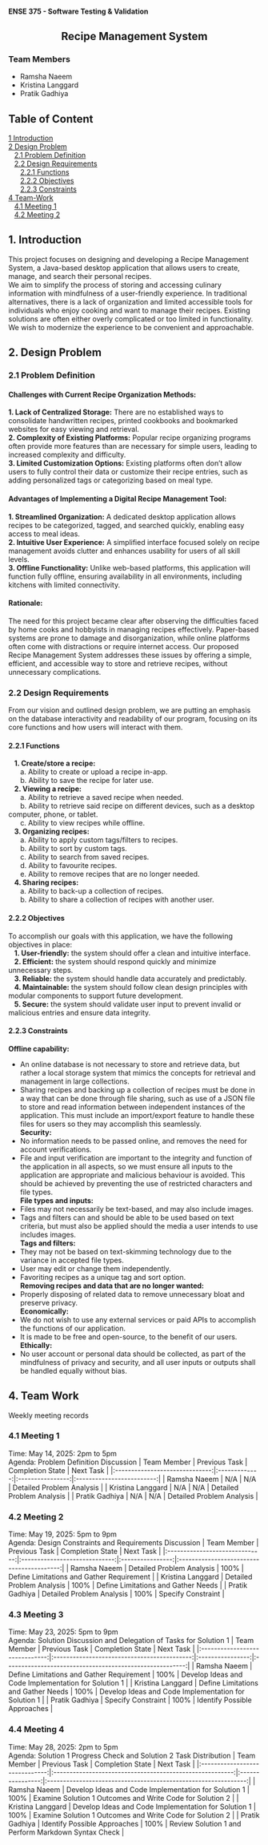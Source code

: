 #### ENSE 375 - Software Testing & Validation

<h2 align="center">Recipe Management System</h2>

### Team Members
- Ramsha Naeem  
- Kristina Langgard  
- Pratik Gadhiya  

## Table of Content
[1 Introduction](#1-Introduction)<br>
[2 Design Problem](#2-Design-Problem)<br>
&nbsp;&nbsp;&nbsp;[2.1 Problem Definition](###2.1-Problem-Definition)<br>
&nbsp;&nbsp;&nbsp;[2.2 Design Requirements](###2.2-Design-Requirements)<br>
&nbsp;&nbsp;&nbsp;&nbsp;&nbsp;&nbsp;[2.2.1 Functions](####2.2.1-Functions)<br>
&nbsp;&nbsp;&nbsp;&nbsp;&nbsp;&nbsp;[2.2.2 Objectives](####2.2.2-Objectives)<br>
&nbsp;&nbsp;&nbsp;&nbsp;&nbsp;&nbsp;[2.2.3 Constraints](####2.2.3-Constraints)<br>
[4 Team-Work](#4-Team-Work)<br>
&nbsp;&nbsp;&nbsp;[4.1 Meeting 1](###4.1-Meeting-1)<br>
&nbsp;&nbsp;&nbsp;[4.2 Meeting 2](###4.2-Meeting-2)<br>

## 1. Introduction
This project focuses on designing and developing a Recipe Management System, a Java-based desktop application that allows users to create, manage, and search their personal recipes.  
We aim to simplify the process of storing and accessing culinary information with mindfulness of a user-friendly experience. In traditional alternatives, there is a lack of organization and limited accessible tools for individuals who enjoy cooking and want to manage their recipes. Existing solutions are often either overly complicated or too limited in functionality. We wish to modernize the experience to be convenient and approachable.

## 2. Design Problem
### 2.1	Problem Definition
#### Challenges with Current Recipe Organization Methods:
**1.	Lack of Centralized Storage:**
There are no established ways to consolidate handwritten recipes, printed cookbooks and bookmarked websites for easy viewing and retrieval.<br>
**2.	Complexity of Existing Platforms:**
Popular recipe organizing programs often provide more features than are necessary for simple users, leading to increased complexity and difficulty.<br>
**3.	Limited Customization Options:**
Existing platforms often don’t allow users to fully control their data or customize their recipe entries, such as adding personalized tags or categorizing based on meal type.
#### Advantages of Implementing a Digital Recipe Management Tool:
**1.	Streamlined Organization:**
A dedicated desktop application allows recipes to be categorized, tagged, and searched quickly, enabling easy access to meal ideas.<br>
**2.	Intuitive User Experience:**
A simplified interface focused solely on recipe management avoids clutter and enhances usability for users of all skill levels.<br>
**3.	Offline Functionality:**
Unlike web-based platforms, this application will function fully offline, ensuring availability in all environments, including kitchens with limited connectivity.<br>
#### Rationale:
The need for this project became clear after observing the difficulties faced by home cooks and hobbyists in managing recipes effectively. Paper-based systems are prone to damage and disorganization, while online platforms often come with distractions or require internet access. Our proposed Recipe Management System addresses these issues by offering a simple, efficient, and accessible way to store and retrieve recipes, without unnecessary complications.

### 2.2	Design Requirements
From our vision and outlined design problem, we are putting an emphasis on the database interactivity and readability of our program, focusing on its core functions and how users will interact with them. 

#### 2.2.1	Functions
&nbsp;&nbsp;&nbsp;**1.  Create/store a recipe:** <br>
&nbsp;&nbsp;&nbsp;&nbsp;&nbsp;&nbsp;a.  Ability to create or upload a recipe in-app.<br>
&nbsp;&nbsp;&nbsp;&nbsp;&nbsp;&nbsp;b.  Ability to save the recipe for later use.<br>
&nbsp;&nbsp;&nbsp;**2.  Viewing a recipe:** <br>
&nbsp;&nbsp;&nbsp;&nbsp;&nbsp;&nbsp;a.  Ability to retrieve a saved recipe when needed.<br>
&nbsp;&nbsp;&nbsp;&nbsp;&nbsp;&nbsp;b.  Ability to retrieve said recipe on different devices, such as a desktop computer, phone, or tablet. <br>
&nbsp;&nbsp;&nbsp;&nbsp;&nbsp;&nbsp;c.  Ability to view recipes while offline.<br> 
&nbsp;&nbsp;&nbsp;**3.  Organizing recipes:** <br>
&nbsp;&nbsp;&nbsp;&nbsp;&nbsp;&nbsp;a.  Ability to apply custom tags/filters to recipes. <br>
&nbsp;&nbsp;&nbsp;&nbsp;&nbsp;&nbsp;b.  Ability to sort by custom tags. <br>
&nbsp;&nbsp;&nbsp;&nbsp;&nbsp;&nbsp;c.  Ability to search from saved recipes. <br>
&nbsp;&nbsp;&nbsp;&nbsp;&nbsp;&nbsp;d.  Ability to favourite recipes. <br>
&nbsp;&nbsp;&nbsp;&nbsp;&nbsp;&nbsp;e.  Ability to remove recipes that are no longer needed. <br>
&nbsp;&nbsp;&nbsp;**4.  Sharing recipes:** <br>
&nbsp;&nbsp;&nbsp;&nbsp;&nbsp;&nbsp;a.  Ability to back-up a collection of recipes. <br>
&nbsp;&nbsp;&nbsp;&nbsp;&nbsp;&nbsp;b.  Ability to share a collection of recipes with another user. <br>

#### 2.2.2	Objectives <br>
To accomplish our goals with this application, we have the following objectives in place: <br>
&nbsp;&nbsp;&nbsp;**1.  User-friendly:** the system should offer a clean and intuitive interface.<br>
&nbsp;&nbsp;&nbsp;**2.  Efficient:** the system should respond quickly and minimize unnecessary steps. <br>
&nbsp;&nbsp;&nbsp;**3.  Reliable:** the system should handle data accurately and predictably.<br>
&nbsp;&nbsp;&nbsp;**4.  Maintainable:** the system should follow clean design principles with modular components to support future development.<br>
&nbsp;&nbsp;&nbsp;**5.  Secure:** the system should validate user input to prevent invalid or malicious entries and ensure data integrity. <br>

#### 2.2.3	Constraints <br>

**Offline capability:** <br>
- An online database is not necessary to store and retrieve data, but rather a local storage system that mimics the concepts for retrieval and management in large collections. <br>
- Sharing recipes and backing up a collection of recipes must be done in a way that can be done through file sharing, such as use of a JSON file to store and read information between independent instances of the application. This must include an import/export feature to handle these files for users so they may accomplish this seamlessly. <br>
**Security:** <br>
- No information needs to be passed online, and removes the need for account verifications.  <br>
- File and input verification are important to the integrity and function of the application in all aspects, so we must ensure all inputs to the application are appropriate and malicious behaviour is avoided. This should be achieved by preventing the use of restricted characters and file types.  <br>
**File types and inputs:** <br>
- Files may not necessarily be text-based, and may also include images. <br>
- Tags and filters can and should be able to be used based on text criteria, but must also be applied should the media a user intends to use includes images. <br>
**Tags and filters:** <br>
- They may not be based on text-skimming technology due to the variance in accepted file types. <br>
- User may edit or change them independently. <br>
- Favoriting recipes as a unique tag and sort option. <br>
**Removing recipes and data that are no longer wanted:**  <br>
- Properly disposing of related data to remove unnecessary bloat and preserve privacy. <br>
**Economically:**  <br>
- We do not wish to use any external services or paid APIs to accomplish the functions of our application. <br>
- It is made to be free and open-source, to the benefit of our users. <br>
**Ethically:** <br>
- No user account or personal data should be collected, as part of the mindfulness of privacy and security, and all user inputs or outputs shall be handled equally without bias. <br>

## 4. Team Work
Weekly meeting records
### 4.1  Meeting 1
Time: May 14, 2025: 2pm to 5pm  \
Agenda: Problem Definition Discussion
|           Team Member          | Previous Task | Completion State |         Next Task         |
|:------------------------------:|:-------------:|:----------------:|:-------------------------:|
|         Ramsha Naeem           |      N/A      |        N/A       | Detailed Problem Analysis |
|       Kristina Langgard        |      N/A      |        N/A       | Detailed Problem Analysis |
|         Pratik Gadhiya         |      N/A      |        N/A       | Detailed Problem Analysis |

### 4.2  Meeting 2
Time: May 19, 2025: 5pm to 9pm  \
Agenda: Design Constraints and Requirements Discussion
|           Team Member          |         Previous Task         | Completion State |                 Next Task                 |
|:------------------------------:|:-----------------------------:|:----------------:|:-----------------------------------------:|
|         Ramsha Naeem           |    Detailed Problem Analysis  |       100%       | Define Limitations and Gather Requirement |
|       Kristina Langgard        |    Detailed Problem Analysis  |       100%       |    Define Limitations and Gather Needs    |
|         Pratik Gadhiya         |    Detailed Problem Analysis  |       100%       |            Specify Constraint             |

### 4.3  Meeting 3
Time: May 23, 2025: 5pm to 9pm  \
Agenda: Solution Discussion and Delegation of Tasks for Solution 1
|           Team Member          |               Previous Task                 | Completion State |                         Next Task                        |
|:------------------------------:|:-------------------------------------------:|:----------------:|:--------------------------------------------------------:|
|         Ramsha Naeem           |   Define Limitations and Gather Requirement |       100%       |   Develop Ideas and Code Implementation for Solution 1   |
|       Kristina Langgard        |      Define Limitations and Gather Needs    |       100%       |   Develop Ideas and Code Implementation for Solution 1   |
|         Pratik Gadhiya         |              Specify Constraint             |       100%       |               Identify Possible Approaches               |

### 4.4  Meeting 4
Time: May 28, 2025: 2pm to 5pm  \
Agenda: Solution 1 Progress Check and Solution 2 Task Distribution
|           Team Member          |                     Previous Task                        | Completion State |                            Next Task                           |
|:------------------------------:|:--------------------------------------------------------:|:----------------:|:--------------------------------------------------------------:|
|         Ramsha Naeem           |   Develop Ideas and Code Implementation for Solution 1   |       100%       |    Examine Solution 1 Outcomes and Write Code for Solution 2   |
|       Kristina Langgard        |   Develop Ideas and Code Implementation for Solution 1   |       100%       |    Examine Solution 1 Outcomes and Write Code for Solution 2   |
|         Pratik Gadhiya         |               Identify Possible Approaches               |       100%       |       Review Solution 1 and Perform Markdown Syntax Check      |
